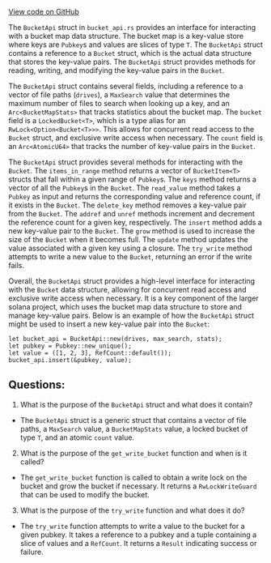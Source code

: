 [View code on GitHub](https://github.com/solana-labs/solana/blob/master/bucket_map/src/bucket_api.rs)

The `BucketApi` struct in `bucket_api.rs` provides an interface for interacting with a bucket map data structure. The bucket map is a key-value store where keys are `Pubkey`s and values are slices of type `T`. The `BucketApi` struct contains a reference to a `Bucket` struct, which is the actual data structure that stores the key-value pairs. The `BucketApi` struct provides methods for reading, writing, and modifying the key-value pairs in the `Bucket`.

The `BucketApi` struct contains several fields, including a reference to a vector of file paths (`drives`), a `MaxSearch` value that determines the maximum number of files to search when looking up a key, and an `Arc<BucketMapStats>` that tracks statistics about the bucket map. The `bucket` field is a `LockedBucket<T>`, which is a type alias for an `RwLock<Option<Bucket<T>>>`. This allows for concurrent read access to the `Bucket` struct, and exclusive write access when necessary. The `count` field is an `Arc<AtomicU64>` that tracks the number of key-value pairs in the `Bucket`.

The `BucketApi` struct provides several methods for interacting with the `Bucket`. The `items_in_range` method returns a vector of `BucketItem<T>` structs that fall within a given range of `Pubkey`s. The `keys` method returns a vector of all the `Pubkey`s in the `Bucket`. The `read_value` method takes a `Pubkey` as input and returns the corresponding value and reference count, if it exists in the `Bucket`. The `delete_key` method removes a key-value pair from the `Bucket`. The `addref` and `unref` methods increment and decrement the reference count for a given key, respectively. The `insert` method adds a new key-value pair to the `Bucket`. The `grow` method is used to increase the size of the `Bucket` when it becomes full. The `update` method updates the value associated with a given key using a closure. The `try_write` method attempts to write a new value to the `Bucket`, returning an error if the write fails.

Overall, the `BucketApi` struct provides a high-level interface for interacting with the `Bucket` data structure, allowing for concurrent read access and exclusive write access when necessary. It is a key component of the larger solana project, which uses the bucket map data structure to store and manage key-value pairs. Below is an example of how the `BucketApi` struct might be used to insert a new key-value pair into the `Bucket`:

```
let bucket_api = BucketApi::new(drives, max_search, stats);
let pubkey = Pubkey::new_unique();
let value = ([1, 2, 3], RefCount::default());
bucket_api.insert(&pubkey, value);
```
## Questions: 
 1. What is the purpose of the `BucketApi` struct and what does it contain?
- The `BucketApi` struct is a generic struct that contains a vector of file paths, a `MaxSearch` value, a `BucketMapStats` value, a locked bucket of type `T`, and an atomic `count` value.
2. What is the purpose of the `get_write_bucket` function and when is it called?
- The `get_write_bucket` function is called to obtain a write lock on the bucket and grow the bucket if necessary. It returns a `RwLockWriteGuard` that can be used to modify the bucket.
3. What is the purpose of the `try_write` function and what does it do?
- The `try_write` function attempts to write a value to the bucket for a given pubkey. It takes a reference to a pubkey and a tuple containing a slice of values and a `RefCount`. It returns a `Result` indicating success or failure.